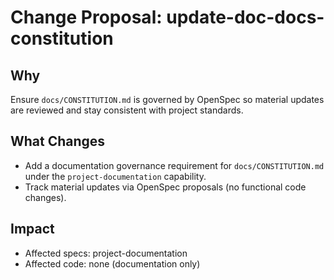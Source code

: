 # Change Proposal: update-doc-docs-constitution

## Why

Ensure `docs/CONSTITUTION.md` is governed by OpenSpec so material updates are reviewed and stay consistent with project standards.

## What Changes

- Add a documentation governance requirement for `docs/CONSTITUTION.md` under the `project-documentation` capability.
- Track material updates via OpenSpec proposals (no functional code changes).

## Impact

- Affected specs: project-documentation
- Affected code: none (documentation only)
